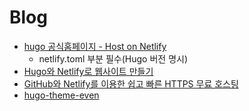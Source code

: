 # Blog

- [hugo 공식홈페이지 - Host on Netlify](https://gohugo.io/hosting-and-deployment/hosting-on-netlify/)
  - netlify.toml 부분 필수(Hugo 버전 명시)
- [Hugo와 Netlify로 웹사이트 만들기](http://www.usefulparadigm.com/2017/11/24/building-smashing-website-with-hugo-and-netlify/)
- [GitHub와 Netlify를 이용한 쉽고 빠른 HTTPS 무료 호스팅](https://heropy.blog/2018/01/10/netlify/)
- [hugo-theme-even](https://github.com/olOwOlo/hugo-theme-even)


